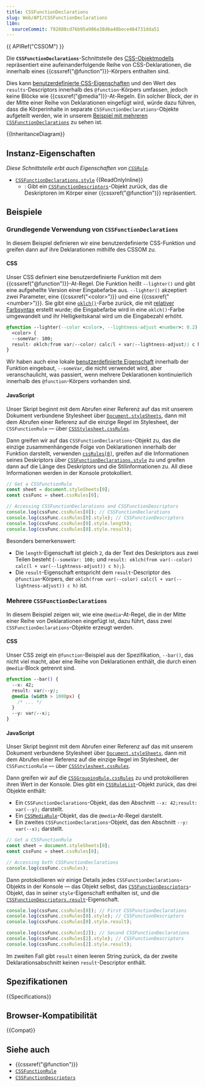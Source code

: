 ```yaml
---
title: CSSFunctionDeclarations
slug: Web/API/CSSFunctionDeclarations
l10n:
  sourceCommit: 792888cd76b95a986a38d6a48bece464731dda51
---
```


{{ APIRef("CSSOM") }}

Die **`CSSFunctionDeclarations`**-Schnittstelle des [CSS-Objektmodells](/de/docs/Web/API/CSS_Object_Model) repräsentiert eine aufeinanderfolgende Reihe von CSS-Deklarationen, die innerhalb eines {{cssxref("@function")}}-Körpers enthalten sind.

Dies kann [benutzerdefinierte CSS-Eigenschaften](/de/docs/Web/CSS/CSS_cascading_variables/Using_CSS_custom_properties) und den Wert des `results`-Descriptors innerhalb des `@function`-Körpers umfassen, jedoch keine Blöcke wie {{cssxref("@media")}}-At-Regeln. Ein solcher Block, der in der Mitte einer Reihe von Deklarationen eingefügt wird, würde dazu führen, dass die Körperinhalte in separate `CSSFunctionDeclarations`-Objekte aufgeteilt werden, wie in unserem [Beispiel mit mehreren `CSSFunctionDeclarations`](#multiple_cssfunctiondeclarations) zu sehen ist.

{{InheritanceDiagram}}

## Instanz-Eigenschaften

_Diese Schnittstelle erbt auch Eigenschaften von [`CSSRule`](/de/docs/Web/API/CSSRule)._

- [`CSSFunctionDeclarations.style`](/de/docs/Web/API/CSSFunctionDeclarations/style) {{ReadOnlyInline}}
  - : Gibt ein [`CSSFunctionDescriptors`](/de/docs/Web/API/CSSFunctionDescriptors)-Objekt zurück, das die Deskriptoren im Körper einer {{cssxref("@function")}} repräsentiert.

## Beispiele

### Grundlegende Verwendung von `CSSFunctionDeclarations`

In diesem Beispiel definieren wir eine benutzerdefinierte CSS-Funktion und greifen dann auf ihre Deklarationen mithilfe des CSSOM zu.

#### CSS

Unser CSS definiert eine benutzerdefinierte Funktion mit dem {{cssxref("@function")}}-At-Regel. Die Funktion heißt `--lighter()` und gibt eine aufgehellte Version einer Eingabefarbe aus. `--lighter()` akzeptiert zwei Parameter, eine {{cssxref("&lt;color>")}} und eine {{cssxref("&lt;number>")}}. Sie gibt eine [`oklch()`](/de/docs/Web/CSS/color_value/oklch)-Farbe zurück, die mit [relativer Farbsyntax](/de/docs/Web/CSS/CSS_colors/Relative_colors) erstellt wurde; die Eingabefarbe wird in eine `oklch()`-Farbe umgewandelt und ihr Helligkeitskanal wird um die Eingabezahl erhöht.

```css live-sample___cssfunctiondeclarations-basics
@function --lighter(--color <color>, --lightness-adjust <number>: 0.2) returns
  <color> {
  --someVar: 100;
  result: oklch(from var(--color) calc(l + var(--lightness-adjust)) c h);
}
```

Wir haben auch eine lokale [benutzerdefinierte Eigenschaft](/de/docs/Web/CSS/CSS_cascading_variables/Using_CSS_custom_properties) innerhalb der Funktion eingebaut, `--someVar`, die nicht verwendet wird, aber veranschaulicht, was passiert, wenn mehrere Deklarationen kontinuierlich innerhalb des `@function`-Körpers vorhanden sind.

#### JavaScript

Unser Skript beginnt mit dem Abrufen einer Referenz auf das mit unserem Dokument verbundene Stylesheet über [`Document.styleSheets`](/de/docs/Web/API/Document/styleSheets), dann mit dem Abrufen einer Referenz auf die einzige Regel im Stylesheet, der `CSSFunctionRule` — über [`CSSStylesheet.cssRules`](/de/docs/Web/API/CSSStyleSheet/cssRules).

Dann greifen wir auf das `CSSFunctionDeclarations`-Objekt zu, das die einzige zusammenhängende Folge von Deklarationen innerhalb der Funktion darstellt, verwenden [`cssRules[0]`](/de/docs/Web/API/CSSGroupingRule/cssRules), greifen auf die Informationen seines Deskriptors über [`CSSFunctionDeclarations.style`](/de/docs/Web/API/CSSFunctionDeclarations/style) zu und greifen dann auf die Länge des Deskriptors und die Stilinformationen zu. All diese Informationen werden in der Konsole protokolliert.

```js live-sample___cssfunctiondeclarations-basics
// Get a CSSFunctionRule
const sheet = document.styleSheets[0];
const cssFunc = sheet.cssRules[0];

// Accessing CSSFunctionDeclarations and CSSFunctionDescriptors
console.log(cssFunc.cssRules[0]); // CSSFunctionDeclarations
console.log(cssFunc.cssRules[0].style); // CSSFunctionDescriptors
console.log(cssFunc.cssRules[0].style.length);
console.log(cssFunc.cssRules[0].style.result);
```

Besonders bemerkenswert:

- Die `length`-Eigenschaft ist gleich `2`, da der Text des Deskriptors aus zwei Teilen besteht (`--someVar: 100;` und `result: oklch(from var(--color) calc(l + var(--lightness-adjust)) c h);`).
- Die `result`-Eigenschaft entspricht dem `result`-Descriptor des `@function`-Körpers, der `oklch(from var(--color) calc(l + var(--lightness-adjust)) c h)` ist.

### Mehrere `CSSFunctionDeclarations`

In diesem Beispiel zeigen wir, wie eine `@media`-At-Regel, die in der Mitte einer Reihe von Deklarationen eingefügt ist, dazu führt, dass zwei `CSSFunctionDeclarations`-Objekte erzeugt werden.

#### CSS

Unser CSS zeigt ein `@function`-Beispiel aus der Spezifikation, `--bar()`, das nicht viel macht, aber eine Reihe von Deklarationen enthält, die durch einen `@media`-Block getrennt sind.

```css live-sample___multiple-cssfunctiondeclarations
@function --bar() {
  --x: 42;
  result: var(--y);
  @media (width > 1000px) {
    /* ... */
  }
  --y: var(--x);
}
```

#### JavaScript

Unser Skript beginnt mit dem Abrufen einer Referenz auf das mit unserem Dokument verbundene Stylesheet über [`Document.styleSheets`](/de/docs/Web/API/Document/styleSheets), dann mit dem Abrufen einer Referenz auf die einzige Regel im Stylesheet, der `CSSFunctionRule` — über [`CSSStylesheet.cssRules`](/de/docs/Web/API/CSSStyleSheet/cssRules).

Dann greifen wir auf die [`CSSGroupingRule.cssRules`](/de/docs/Web/API/CSSGroupingRule/cssRules) zu und protokollieren ihren Wert in der Konsole. Dies gibt ein [`CSSRuleList`](/de/docs/Web/API/CSSRuleList)-Objekt zurück, das drei Objekte enthält:

- Ein `CSSFunctionDeclarations`-Objekt, das den Abschnitt `--x: 42;result: var(--y);` darstellt.
- Ein [`CSSMediaRule`](/de/docs/Web/API/CSSMediaRule)-Objekt, das die `@media`-At-Regel darstellt.
- Ein zweites `CSSFunctionDeclarations`-Objekt, das den Abschnitt `--y: var(--x);` darstellt.

```js live-sample___multiple-cssfunctiondeclarations
// Get a CSSFunctionRule
const sheet = document.styleSheets[0];
const cssFunc = sheet.cssRules[0];

// Accessing both CSSFunctionDeclarations
console.log(cssFunc.cssRules);
```

Dann protokollieren wir einige Details jedes `CSSFunctionDeclarations`-Objekts in der Konsole — das Objekt selbst, das [`CSSFunctionDescriptors`](/de/docs/Web/API/CSSFunctionDescriptors)-Objekt, das in seiner `style`-Eigenschaft enthalten ist, und die [`CSSFunctionDescriptors.result`](/de/docs/Web/API/CSSFunctionDescriptors/result)-Eigenschaft.

```js live-sample___multiple-cssfunctiondeclarations
console.log(cssFunc.cssRules[0]); // First CSSFunctionDeclarations
console.log(cssFunc.cssRules[0].style); // CSSFunctionDescriptors
console.log(cssFunc.cssRules[0].style.result);

console.log(cssFunc.cssRules[2]); // Second CSSFunctionDeclarations
console.log(cssFunc.cssRules[2].style); // CSSFunctionDescriptors
console.log(cssFunc.cssRules[2].style.result);
```

Im zweiten Fall gibt `result` einen leeren String zurück, da der zweite Deklarationsabschnitt keinen `result`-Descriptor enthält.

## Spezifikationen

{{Specifications}}

## Browser-Kompatibilität

{{Compat}}

## Siehe auch

- {{cssxref("@function")}}
- [`CSSFunctionRule`](/de/docs/Web/API/CSSFunctionRule)
- [`CSSFunctionDescriptors`](/de/docs/Web/API/CSSFunctionDescriptors)
